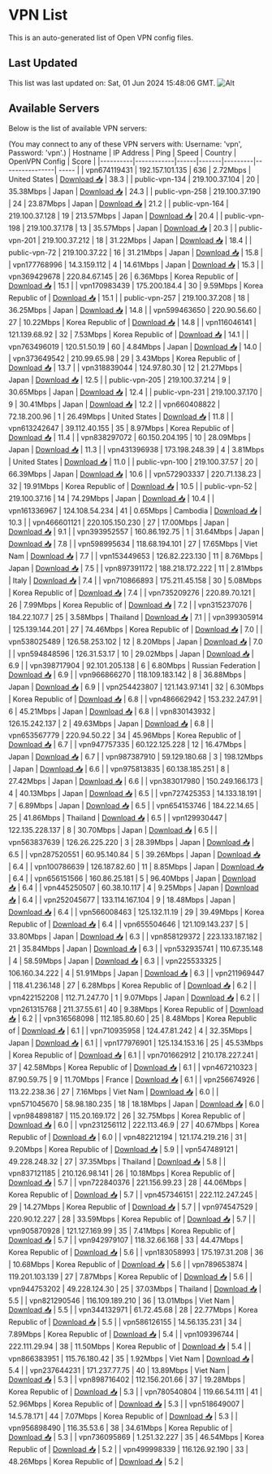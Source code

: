 # VPN List

This is an auto-generated list of Open VPN config files.

## Last Updated

This list was last updated on: Sat, 01 Jun 2024 15:48:06 GMT.
![Alt](https://repobeats.axiom.co/api/embed/186b98318ef1479477931607c1ad7d823f12451f.svg "Repobeats analytics image")

## Available Servers

Below is the list of available VPN servers:

(You may connect to any of these VPN servers with: Username: 'vpn', Password: 'vpn'.)
| Hostname | IP Address | Ping | Speed | Country | OpenVPN Config | Score |
|----------|------------|------|-------|---------|----------------| ----- |
| vpn674119431 | 192.157.101.135 | 636 | 2.72Mbps | United States | [Download 📥](./configs/server_0_US.ovpn) | 38.3 |
| public-vpn-134 | 219.100.37.104 | 20 | 35.38Mbps | Japan | [Download 📥](./configs/server_1_JP.ovpn) | 24.3 |
| public-vpn-258 | 219.100.37.190 | 24 | 23.87Mbps | Japan | [Download 📥](./configs/server_2_JP.ovpn) | 21.2 |
| public-vpn-164 | 219.100.37.128 | 19 | 213.57Mbps | Japan | [Download 📥](./configs/server_3_JP.ovpn) | 20.4 |
| public-vpn-198 | 219.100.37.178 | 13 | 35.57Mbps | Japan | [Download 📥](./configs/server_4_JP.ovpn) | 20.3 |
| public-vpn-201 | 219.100.37.212 | 18 | 31.22Mbps | Japan | [Download 📥](./configs/server_5_JP.ovpn) | 18.4 |
| public-vpn-72 | 219.100.37.22 | 16 | 31.21Mbps | Japan | [Download 📥](./configs/server_6_JP.ovpn) | 15.8 |
| vpn177768996 | 14.3.159.112 | 4 | 14.61Mbps | Japan | [Download 📥](./configs/server_7_JP.ovpn) | 15.3 |
| vpn369429678 | 220.84.67.145 | 26 | 6.36Mbps | Korea Republic of | [Download 📥](./configs/server_8_KR.ovpn) | 15.1 |
| vpn170983439 | 175.200.184.4 | 30 | 9.59Mbps | Korea Republic of | [Download 📥](./configs/server_9_KR.ovpn) | 15.1 |
| public-vpn-257 | 219.100.37.208 | 18 | 36.25Mbps | Japan | [Download 📥](./configs/server_10_JP.ovpn) | 14.8 |
| vpn599463650 | 220.90.56.60 | 27 | 10.22Mbps | Korea Republic of | [Download 📥](./configs/server_11_KR.ovpn) | 14.8 |
| vpn116046141 | 121.139.68.92 | 32 | 7.53Mbps | Korea Republic of | [Download 📥](./configs/server_12_KR.ovpn) | 14.1 |
| vpn763496019 | 120.51.50.19 | 60 | 4.84Mbps | Japan | [Download 📥](./configs/server_13_JP.ovpn) | 14.0 |
| vpn373649542 | 210.99.65.98 | 29 | 3.43Mbps | Korea Republic of | [Download 📥](./configs/server_14_KR.ovpn) | 13.7 |
| vpn318839044 | 124.97.80.30 | 12 | 21.27Mbps | Japan | [Download 📥](./configs/server_15_JP.ovpn) | 12.5 |
| public-vpn-205 | 219.100.37.214 | 9 | 30.65Mbps | Japan | [Download 📥](./configs/server_16_JP.ovpn) | 12.4 |
| public-vpn-231 | 219.100.37.170 | 9 | 30.41Mbps | Japan | [Download 📥](./configs/server_17_JP.ovpn) | 12.2 |
| vpn660408822 | 72.18.200.96 | 1 | 26.49Mbps | United States | [Download 📥](./configs/server_18_US.ovpn) | 11.8 |
| vpn613242647 | 39.112.40.155 | 35 | 8.97Mbps | Korea Republic of | [Download 📥](./configs/server_19_KR.ovpn) | 11.4 |
| vpn838297072 | 60.150.204.195 | 10 | 28.09Mbps | Japan | [Download 📥](./configs/server_20_JP.ovpn) | 11.3 |
| vpn431396938 | 173.198.248.39 | 4 | 3.81Mbps | United States | [Download 📥](./configs/server_21_US.ovpn) | 11.0 |
| public-vpn-100 | 219.100.37.57 | 20 | 66.39Mbps | Japan | [Download 📥](./configs/server_22_JP.ovpn) | 10.6 |
| vpn572903337 | 220.71.138.23 | 32 | 19.91Mbps | Korea Republic of | [Download 📥](./configs/server_23_KR.ovpn) | 10.5 |
| public-vpn-52 | 219.100.37.16 | 14 | 74.29Mbps | Japan | [Download 📥](./configs/server_24_JP.ovpn) | 10.4 |
| vpn161336967 | 124.108.54.234 | 41 | 0.65Mbps | Cambodia | [Download 📥](./configs/server_25_KH.ovpn) | 10.3 |
| vpn466601121 | 220.105.150.230 | 27 | 17.00Mbps | Japan | [Download 📥](./configs/server_26_JP.ovpn) | 9.1 |
| vpn393952557 | 160.86.192.75 | 1 | 31.64Mbps | Japan | [Download 📥](./configs/server_27_JP.ovpn) | 7.8 |
| vpn598995634 | 118.68.194.101 | 27 | 17.65Mbps | Viet Nam | [Download 📥](./configs/server_28_VN.ovpn) | 7.7 |
| vpn153449653 | 126.82.223.130 | 11 | 8.76Mbps | Japan | [Download 📥](./configs/server_29_JP.ovpn) | 7.5 |
| vpn897391172 | 188.218.172.222 | 11 | 2.81Mbps | Italy | [Download 📥](./configs/server_30_IT.ovpn) | 7.4 |
| vpn710866893 | 175.211.45.158 | 30 | 5.08Mbps | Korea Republic of | [Download 📥](./configs/server_31_KR.ovpn) | 7.4 |
| vpn735209276 | 220.89.70.121 | 26 | 7.99Mbps | Korea Republic of | [Download 📥](./configs/server_32_KR.ovpn) | 7.2 |
| vpn315237076 | 184.22.107.7 | 25 | 3.58Mbps | Thailand | [Download 📥](./configs/server_33_TH.ovpn) | 7.1 |
| vpn399305914 | 125.139.144.201 | 27 | 74.46Mbps | Korea Republic of | [Download 📥](./configs/server_34_KR.ovpn) | 7.0 |
| vpn538025489 | 126.58.253.102 | 12 | 8.20Mbps | Japan | [Download 📥](./configs/server_35_JP.ovpn) | 7.0 |
| vpn594848596 | 126.31.53.17 | 10 | 29.02Mbps | Japan | [Download 📥](./configs/server_36_JP.ovpn) | 6.9 |
| vpn398717904 | 92.101.205.138 | 6 | 6.80Mbps | Russian Federation | [Download 📥](./configs/server_37_RU.ovpn) | 6.9 |
| vpn966866270 | 118.109.183.142 | 8 | 36.88Mbps | Japan | [Download 📥](./configs/server_38_JP.ovpn) | 6.9 |
| vpn254423807 | 121.143.97.141 | 32 | 6.30Mbps | Korea Republic of | [Download 📥](./configs/server_39_KR.ovpn) | 6.8 |
| vpn486662942 | 153.232.247.91 | 6 | 45.21Mbps | Japan | [Download 📥](./configs/server_40_JP.ovpn) | 6.8 |
| vpn830143932 | 126.15.242.137 | 2 | 49.63Mbps | Japan | [Download 📥](./configs/server_41_JP.ovpn) | 6.8 |
| vpn653567779 | 220.94.50.22 | 34 | 45.96Mbps | Korea Republic of | [Download 📥](./configs/server_42_KR.ovpn) | 6.7 |
| vpn947757335 | 60.122.125.228 | 12 | 16.47Mbps | Japan | [Download 📥](./configs/server_43_JP.ovpn) | 6.7 |
| vpn987387910 | 59.129.180.68 | 3 | 198.12Mbps | Japan | [Download 📥](./configs/server_44_JP.ovpn) | 6.6 |
| vpn975813835 | 60.138.185.251 | 8 | 27.42Mbps | Japan | [Download 📥](./configs/server_45_JP.ovpn) | 6.6 |
| vpn383017980 | 150.249.166.173 | 4 | 40.13Mbps | Japan | [Download 📥](./configs/server_46_JP.ovpn) | 6.5 |
| vpn727425353 | 14.133.18.191 | 7 | 6.89Mbps | Japan | [Download 📥](./configs/server_47_JP.ovpn) | 6.5 |
| vpn654153746 | 184.22.14.65 | 25 | 41.86Mbps | Thailand | [Download 📥](./configs/server_48_TH.ovpn) | 6.5 |
| vpn129930447 | 122.135.228.137 | 8 | 30.70Mbps | Japan | [Download 📥](./configs/server_49_JP.ovpn) | 6.5 |
| vpn563837639 | 126.26.225.220 | 3 | 28.39Mbps | Japan | [Download 📥](./configs/server_50_JP.ovpn) | 6.5 |
| vpn287520551 | 60.95.140.84 | 5 | 39.26Mbps | Japan | [Download 📥](./configs/server_51_JP.ovpn) | 6.4 |
| vpn100786639 | 126.187.82.60 | 11 | 8.85Mbps | Japan | [Download 📥](./configs/server_52_JP.ovpn) | 6.4 |
| vpn656151566 | 160.86.25.181 | 5 | 96.40Mbps | Japan | [Download 📥](./configs/server_53_JP.ovpn) | 6.4 |
| vpn445250507 | 60.38.10.117 | 4 | 9.25Mbps | Japan | [Download 📥](./configs/server_54_JP.ovpn) | 6.4 |
| vpn252045677 | 133.114.167.104 | 9 | 18.48Mbps | Japan | [Download 📥](./configs/server_55_JP.ovpn) | 6.4 |
| vpn566008463 | 125.132.11.19 | 29 | 39.49Mbps | Korea Republic of | [Download 📥](./configs/server_56_KR.ovpn) | 6.4 |
| vpn655504646 | 121.109.143.237 | 5 | 33.80Mbps | Japan | [Download 📥](./configs/server_57_JP.ovpn) | 6.3 |
| vpn858129372 | 223.133.187.182 | 21 | 35.84Mbps | Japan | [Download 📥](./configs/server_58_JP.ovpn) | 6.3 |
| vpn532935741 | 110.67.35.148 | 4 | 58.59Mbps | Japan | [Download 📥](./configs/server_59_JP.ovpn) | 6.3 |
| vpn225533325 | 106.160.34.222 | 4 | 51.91Mbps | Japan | [Download 📥](./configs/server_60_JP.ovpn) | 6.3 |
| vpn211969447 | 118.41.236.148 | 27 | 6.28Mbps | Korea Republic of | [Download 📥](./configs/server_61_KR.ovpn) | 6.2 |
| vpn422152208 | 112.71.247.70 | 1 | 9.07Mbps | Japan | [Download 📥](./configs/server_62_JP.ovpn) | 6.2 |
| vpn261315768 | 211.37.55.61 | 40 | 9.38Mbps | Korea Republic of | [Download 📥](./configs/server_63_KR.ovpn) | 6.2 |
| vpn316568098 | 112.185.80.60 | 25 | 8.48Mbps | Korea Republic of | [Download 📥](./configs/server_64_KR.ovpn) | 6.1 |
| vpn710935958 | 124.47.81.242 | 4 | 32.35Mbps | Japan | [Download 📥](./configs/server_65_JP.ovpn) | 6.1 |
| vpn177976901 | 125.134.153.16 | 25 | 45.53Mbps | Korea Republic of | [Download 📥](./configs/server_66_KR.ovpn) | 6.1 |
| vpn701662912 | 210.178.227.241 | 37 | 42.58Mbps | Korea Republic of | [Download 📥](./configs/server_67_KR.ovpn) | 6.1 |
| vpn467210323 | 87.90.59.75 | 9 | 11.70Mbps | France | [Download 📥](./configs/server_68_FR.ovpn) | 6.1 |
| vpn256674926 | 113.22.238.36 | 27 | 7.16Mbps | Viet Nam | [Download 📥](./configs/server_69_VN.ovpn) | 6.0 |
| vpn571045670 | 58.98.180.235 | 18 | 18.18Mbps | Japan | [Download 📥](./configs/server_70_JP.ovpn) | 6.0 |
| vpn984898187 | 115.20.169.172 | 26 | 32.75Mbps | Korea Republic of | [Download 📥](./configs/server_71_KR.ovpn) | 6.0 |
| vpn231256112 | 222.113.46.9 | 27 | 40.67Mbps | Korea Republic of | [Download 📥](./configs/server_72_KR.ovpn) | 6.0 |
| vpn482212194 | 121.174.219.216 | 31 | 9.20Mbps | Korea Republic of | [Download 📥](./configs/server_73_KR.ovpn) | 5.9 |
| vpn547489121 | 49.228.248.32 | 27 | 37.35Mbps | Thailand | [Download 📥](./configs/server_74_TH.ovpn) | 5.8 |
| vpn837121185 | 210.126.98.141 | 26 | 10.18Mbps | Korea Republic of | [Download 📥](./configs/server_75_KR.ovpn) | 5.7 |
| vpn722840376 | 221.156.99.23 | 28 | 44.06Mbps | Korea Republic of | [Download 📥](./configs/server_76_KR.ovpn) | 5.7 |
| vpn457346151 | 222.112.247.245 | 29 | 14.27Mbps | Korea Republic of | [Download 📥](./configs/server_77_KR.ovpn) | 5.7 |
| vpn974547529 | 220.90.12.227 | 28 | 33.59Mbps | Korea Republic of | [Download 📥](./configs/server_78_KR.ovpn) | 5.7 |
| vpn905870928 | 121.127.169.99 | 35 | 7.41Mbps | Korea Republic of | [Download 📥](./configs/server_79_KR.ovpn) | 5.7 |
| vpn942979107 | 118.32.66.168 | 33 | 44.47Mbps | Korea Republic of | [Download 📥](./configs/server_80_KR.ovpn) | 5.6 |
| vpn183058993 | 175.197.31.208 | 36 | 10.68Mbps | Korea Republic of | [Download 📥](./configs/server_81_KR.ovpn) | 5.6 |
| vpn789653874 | 119.201.103.139 | 27 | 7.87Mbps | Korea Republic of | [Download 📥](./configs/server_82_KR.ovpn) | 5.6 |
| vpn944753202 | 49.228.124.30 | 25 | 37.03Mbps | Thailand | [Download 📥](./configs/server_83_TH.ovpn) | 5.5 |
| vpn821290546 | 116.109.189.210 | 36 | 13.01Mbps | Viet Nam | [Download 📥](./configs/server_84_VN.ovpn) | 5.5 |
| vpn344132971 | 61.72.45.68 | 28 | 22.77Mbps | Korea Republic of | [Download 📥](./configs/server_85_KR.ovpn) | 5.5 |
| vpn586126155 | 14.56.135.231 | 34 | 7.89Mbps | Korea Republic of | [Download 📥](./configs/server_86_KR.ovpn) | 5.4 |
| vpn109396744 | 222.111.29.94 | 38 | 11.50Mbps | Korea Republic of | [Download 📥](./configs/server_87_KR.ovpn) | 5.4 |
| vpn866383951 | 115.76.180.42 | 35 | 1.92Mbps | Viet Nam | [Download 📥](./configs/server_88_VN.ovpn) | 5.4 |
| vpn237644231 | 171.237.77.75 | 40 | 13.89Mbps | Viet Nam | [Download 📥](./configs/server_89_VN.ovpn) | 5.3 |
| vpn898716402 | 112.156.201.66 | 37 | 19.28Mbps | Korea Republic of | [Download 📥](./configs/server_90_KR.ovpn) | 5.3 |
| vpn780540804 | 119.66.54.111 | 41 | 52.96Mbps | Korea Republic of | [Download 📥](./configs/server_91_KR.ovpn) | 5.3 |
| vpn518649007 | 14.5.78.171 | 44 | 7.07Mbps | Korea Republic of | [Download 📥](./configs/server_92_KR.ovpn) | 5.3 |
| vpn956898490 | 116.35.53.6 | 38 | 34.61Mbps | Korea Republic of | [Download 📥](./configs/server_93_KR.ovpn) | 5.3 |
| vpn736095869 | 1.251.32.227 | 35 | 46.54Mbps | Korea Republic of | [Download 📥](./configs/server_94_KR.ovpn) | 5.2 |
| vpn499998339 | 116.126.92.190 | 33 | 48.26Mbps | Korea Republic of | [Download 📥](./configs/server_95_KR.ovpn) | 5.2 |
